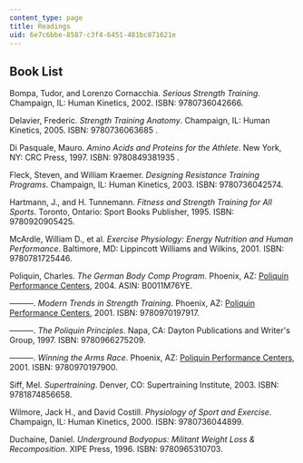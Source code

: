 ```yaml
---
content_type: page
title: Readings
uid: 6e7c6bbe-8587-c3f4-6451-481bc871621e
---
```


Book List
---------

Bompa, Tudor, and Lorenzo Cornacchia. _Serious Strength Training_. Champaign, IL: Human Kinetics, 2002. ISBN: 9780736042666.

Delavier, Frederic. _Strength Training Anatomy_. Champaign, IL: Human Kinetics, 2005. ISBN: 9780736063685 .

Di Pasquale, Mauro. _Amino Acids and Proteins for the Athlete_. New York, NY: CRC Press, 1997. ISBN: 9780849381935 .

Fleck, Steven, and William Kraemer. _Designing Resistance Training Programs_. Champaign, IL: Human Kinetics, 2003. ISBN: 9780736042574.

Hartmann, J., and H. Tunnemann. _Fitness and Strength Training for All Sports_. Toronto, Ontario: Sport Books Publisher, 1995. ISBN: 9780920905425.

McArdle, William D., et al. _Exercise Physiology: Energy Nutrition and Human Performance_. Baltimore, MD: Lippincott Williams and Wilkins, 2001. ISBN: 9780781725446.

Poliquin, Charles. _The German Body Comp Program_. Phoenix, AZ: [Poliquin Performance Centers](http://www.northshoreinsider.com/articles/poliquin-performance-center.html), 2004. ASIN: B0011M76YE.

———. _Modern Trends in Strength Training_. Phoenix, AZ: [Poliquin Performance Centers](http://www.ppcchicago.com/), 2001. ISBN: 9780970197917.

———. _The Poliquin Principles_. Napa, CA: Dayton Publications and Writer's Group, 1997. ISBN: 9780966275209.

———. _Winning the Arms Race_. Phoenix, AZ: [Poliquin Performance Centers](http://www.ppcchicago.com/), 2001. ISBN: 9780970197900.

Siff, Mel. _Supertraining_. Denver, CO: Supertraining Institute, 2003. ISBN: 9781874856658.

Wilmore, Jack H., and David Costill. _Physiology of Sport and Exercise_. Champaign, IL: Human Kinetics, 2000. ISBN: 9780736044899.

Duchaine, Daniel. _Underground Bodyopus: Militant Weight Loss & Recomposition_. XIPE Press, 1996. ISBN: 9780965310703.